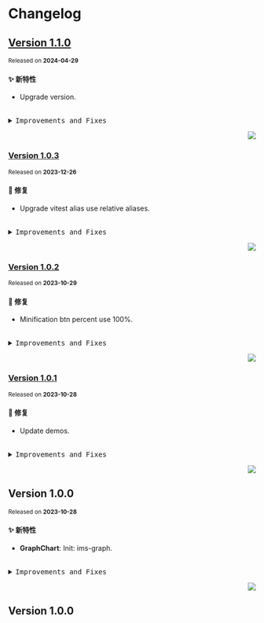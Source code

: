 # Changelog

## [Version&nbsp;1.1.0](https://github.com/eternallycyf/ims-graph/compare/v1.0.3...v1.1.0)

<sup>Released on **2024-04-29**</sup>

#### ✨ 新特性

- Upgrade version.

<br/>

<details>
<summary><kbd>Improvements and Fixes</kbd></summary>

#### What's improved

- Upgrade version ([4fcc60d](https://github.com/eternallycyf/ims-graph/commit/4fcc60d))

</details>

<div align="right">

[![](https://img.shields.io/badge/-BACK_TO_TOP-151515?style=flat-square)](#readme-top)

</div>

### [Version&nbsp;1.0.3](https://github.com/eternallycyf/ims-graph/compare/v1.0.2...v1.0.3)

<sup>Released on **2023-12-26**</sup>

#### 🐛 修复

- Upgrade vitest alias use relative aliases.

<br/>

<details>
<summary><kbd>Improvements and Fixes</kbd></summary>

#### What's fixed

- Upgrade vitest alias use relative aliases ([278c570](https://github.com/eternallycyf/ims-graph/commit/278c570))

</details>

<div align="right">

[![](https://img.shields.io/badge/-BACK_TO_TOP-151515?style=flat-square)](#readme-top)

</div>

### [Version&nbsp;1.0.2](https://github.com/eternallycyf/ims-graph/compare/v1.0.1...v1.0.2)

<sup>Released on **2023-10-29**</sup>

#### 🐛 修复

- Minification btn percent use 100%.

<br/>

<details>
<summary><kbd>Improvements and Fixes</kbd></summary>

#### What's fixed

- Minification btn percent use 100% ([6eca650](https://github.com/eternallycyf/ims-graph/commit/6eca650))

</details>

<div align="right">

[![](https://img.shields.io/badge/-BACK_TO_TOP-151515?style=flat-square)](#readme-top)

</div>

### [Version&nbsp;1.0.1](https://github.com/eternallycyf/ims-graph/compare/v1.0.0...v1.0.1)

<sup>Released on **2023-10-28**</sup>

#### 🐛 修复

- Update demos.

<br/>

<details>
<summary><kbd>Improvements and Fixes</kbd></summary>

#### What's fixed

- Update demos ([0c883a9](https://github.com/eternallycyf/ims-graph/commit/0c883a9))

</details>

<div align="right">

[![](https://img.shields.io/badge/-BACK_TO_TOP-151515?style=flat-square)](#readme-top)

</div>

## Version&nbsp;1.0.0

<sup>Released on **2023-10-28**</sup>

#### ✨ 新特性

- **GraphChart**: Init: ims-graph.

<br/>

<details>
<summary><kbd>Improvements and Fixes</kbd></summary>

#### What's improved

- **GraphChart**: Init: ims-graph ([98a24de](https://github.com/eternallycyf/ims-graph/commit/98a24de))

</details>

<div align="right">

[![](https://img.shields.io/badge/-BACK_TO_TOP-151515?style=flat-square)](#readme-top)

</div>

## Version&nbsp;1.0.0
